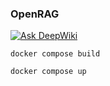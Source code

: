 ### OpenRAG

[![Ask DeepWiki](https://deepwiki.com/badge.svg)](https://deepwiki.com/phact/openrag)

    docker compose build

    docker compose up

